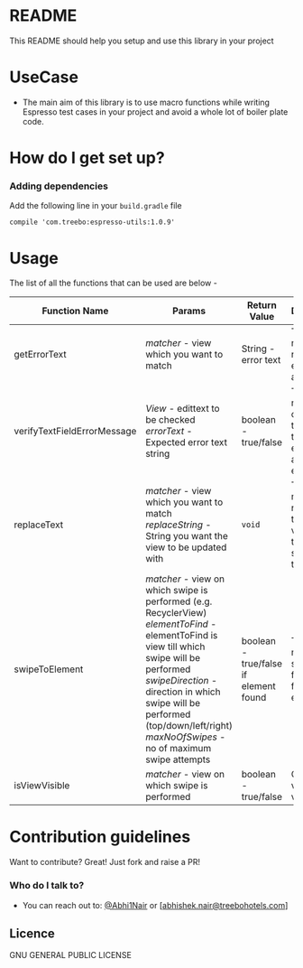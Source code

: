 # README #

This README should help you setup and use this library in your project

# UseCase #

* The main aim of this library is to use macro functions while writing Espresso test cases in your
project and avoid a whole lot of boiler plate code.

# How do I get set up? #

### Adding dependencies ###

Add the following line in your `build.gradle` file
```
compile 'com.treebo:espresso-utils:1.0.9'
```

# Usage #

The list of all the functions that can be used are below -


| Function Name | Params | Return Value | Description |
| --- | --- | --- | --- |
| getErrorText |  *matcher* -  view which you want to match | String - error text | This method returns the error text of an edittext |
| verifyTextFieldErrorMessage | *View* - edittext to be checked <br/> *errorText* - Expected error text string | boolean - true/false | This method checks if the error text on an edittext is as expected|
| replaceText |  *matcher* -  view which you want to match<br/> *replaceString* - String you want the view to be updated with| `void` | This method replaces the text of a view with the specified text |
| swipeToElement | *matcher* - view on which swipe is performed (e.g. RecyclerView) <br/>*elementToFind* - elementToFind is view till which swipe will be performed <br/> *swipeDirection* - direction in which swipe will be performed (top/down/left/right) <br/> *maxNoOfSwipes* - no of maximum swipe attempts| boolean - true/false if element found | This method swipes to find the final element|
| isViewVisible | *matcher* - view on which swipe is performed | boolean - true/false | Checks if a view is visible |




# Contribution guidelines #

Want to contribute? Great!
Just fork and raise a PR!

### Who do I talk to? ###

* You can reach out to: [@Abhi1Nair](https://twitter.com/Abhi1Nair) or [abhishek.nair@treebohotels.com]


## Licence #

GNU GENERAL PUBLIC LICENSE